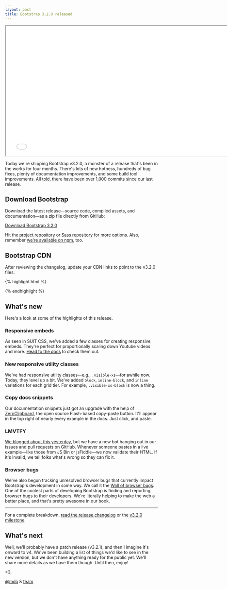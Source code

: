 ```yaml
---
layout: post
title: Bootstrap 3.2.0 released
---
```


<iframe width="760" height="428" src="//www.youtube.com/embed/LaTGrV58wec?rel=0" allowfullscreen></iframe>

Today we're shipping Bootstrap v3.2.0, a monster of a release that's been in the works for four months. There's lots of new hotness, hundreds of bug fixes, plenty of documentation improvements, and some build tool improvements. All told, there have been over 1,000 commits since our last release.

## Download Bootstrap

Download the latest release—source code, compiled assets, and documentation—as a zip file directly from GitHub:

<a class="btn-link" href="https://github.com/twbs/bootstrap/archive/v3.2.0.zip">Download Bootstrap 3.2.0</a>

Hit the [project repository](https://github.com/twbs/bootstrap) or [Sass repository](https://github.com/twbs/bootstrap-sass) for more options. Also, remember [we're available on npm](https://www.npmjs.org/package/bootstrap), too.

## Bootstrap CDN

After reviewing the changelog, update your CDN links to point to the v3.2.0 files:

{% highlight html %}
<!-- Latest compiled and minified CSS -->
<link rel="stylesheet" href="//netdna.bootstrapcdn.com/bootstrap/3.2.0/css/bootstrap.min.css">

<!-- Optional theme -->
<link rel="stylesheet" href="//netdna.bootstrapcdn.com/bootstrap/3.2.0/css/bootstrap-theme.min.css">

<!-- Latest compiled and minified JavaScript -->
<script src="//netdna.bootstrapcdn.com/bootstrap/3.2.0/js/bootstrap.min.js"></script>
{% endhighlight %}

## What's new

Here's a look at some of the highlights of this release.

### Responsive embeds

As seen in SUIT CSS, we've added a few classes for creating responsive embeds. They're perfect for proportionally scaling down Youtube videos and more. [Head to the docs](http://getbootstrap.com/components/#responsive-embed) to check them out.

### New responsive utility classes

We've had responsive utility classes—e.g., `.visible-xs`—for awhile now. Today, they level up a bit. We've added `block`, `inline-block`, and `inline` variations for each grid tier. For example, `.visible-xs-block` is now a thing.

### Copy docs snippets

Our documentation snippets just got an upgrade with the help of [ZeroClipboard](https://github.com/zeroclipboard/zeroclipboard), the open source Flash-based copy-paste button. It'll appear in the top right of nearly every example in the docs. Just click, and paste.

### LMVTFY

[We blogged about this yesterday](/2014/06/25/lmvtfy/), but we have a new bot hanging out in our issues and pull requests on GitHub. Whenever someone pastes in a live example—like those from JS Bin or jsFiddle—we now validate their HTML. If it's invalid, we tell folks what's wrong so they can fix it.

### Browser bugs

We've also begun tracking unresolved browser bugs that currently impact Bootstrap's development in some way. We call it the [Wall of browser bugs](http://getbootstrap.com/browser-bugs). One of the coolest parts of developing Bootstrap is finding and reporting browser bugs to their developers. We're literally helping to make the web a better place, and that's pretty awesome in our book.

---

For a complete breakdown, [read the release changelog](https://github.com/twbs/bootstrap/releases/tag/v3.2.0) or the [v3.2.0 milestone](https://github.com/twbs/bootstrap/issues?milestone=26&page=1&state=closed)

## What's next

Well, we'll probably have a patch release (v3.2.1), and then I imagine it's onward to v4. We've been building a list of things we'd like to see in the new version, but we don't have anything ready for the public yet. We'll share more details as we have them though. Until then, enjoy!

<3,

[@mdo](https://twitter.com/mdo) & [team](https://github.com/orgs/twbs/members)

